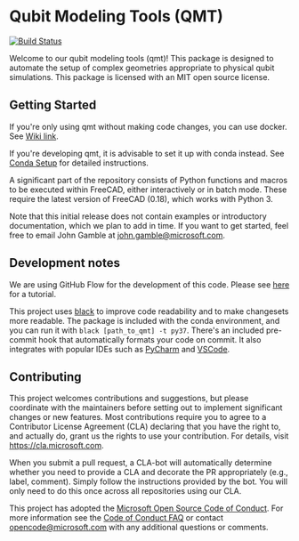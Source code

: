 # Qubit Modeling Tools (QMT)

[![Build Status](https://dev.azure.com/ms-quantum-public/Microsoft%20Quantum%20(public)/_apis/build/status/Microsoft.qmt?branchName=master)](https://dev.azure.com/ms-quantum-public/Microsoft%20Quantum%20(public)/_build/latest?definitionId=2?branchName=master)

Welcome to our qubit modeling tools (qmt)! This package is designed to automate the setup of complex geometries appropriate to physical qubit simulations. This package is licensed with an MIT open source license.

## Getting Started

If you're only using qmt without making code changes, you can use docker. See [Wiki link](https://github.com/Microsoft/qmt/wiki/Running-the-example-notebook-in-Docker).

If you're developing qmt, it is advisable to set it up with conda instead. See [Conda Setup](https://github.com/Microsoft/qmt/wiki/Conda-Setup) for detailed instructions.

A significant part of the repository consists of Python functions and macros to be executed within FreeCAD, either interactively or in batch mode. These require the latest version of FreeCAD (0.18), which works with Python 3.

Note that this initial release does not contain examples or introductory documentation, which we plan to add in time. If you want to get started, feel free to email John Gamble at john.gamble@microsoft.com.

## Development notes

We are using GitHub Flow for the development of this code. Please see [here](https://guides.github.com/introduction/flow/) for a tutorial.

This project uses [black](https://github.com/ambv/black) to improve code readability and to make changesets more readable. The package is included with the conda environment, and you can run it with `black [path_to_qmt] -t py37`. There's an included pre-commit hook that automatically formats your code on commit. It also integrates with popular IDEs such as [PyCharm](https://plugins.jetbrains.com/plugin/10563-black-pycharm) and [VSCode](https://code.visualstudio.com/docs/python/editing#_formatting).

## Contributing

This project welcomes contributions and suggestions, but please coordinate with the maintainers before setting out to implement significant changes or new features. Most contributions require you to agree to a Contributor License Agreement (CLA) declaring that you have the right to, and actually do, grant us the rights to use your contribution. For details, visit https://cla.microsoft.com.

When you submit a pull request, a CLA-bot will automatically determine whether you need to provide a CLA and decorate the PR appropriately (e.g., label, comment). Simply follow the instructions provided by the bot. You will only need to do this once across all repositories using our CLA.

This project has adopted the [Microsoft Open Source Code of Conduct](https://opensource.microsoft.com/codeofconduct/). For more information see the [Code of Conduct FAQ](https://opensource.microsoft.com/codeofconduct/faq/) or contact [opencode@microsoft.com](mailto:opencode@microsoft.com) with any additional questions or comments.
